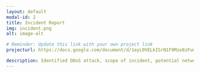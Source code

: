 ```yaml
---
layout: default
modal-id: 2
title: Incident Report
img: incident.png
alt: image-alt

# Reminder: Update this link with your own project link
projecturl: https://docs.google.com/document/d/1eyL0VELkISrN1F9Mzo8zFumX2YQCTolJOzYEwRdq2yI/edit?tab=t.0

description: Identified DDoS attack, scope of incident, potential network vulnerabilities and protection measures, and properly documented analysis and recovery plans in order to restore normal operations and maintain alignment with NIST CSF best practices.
---
```

